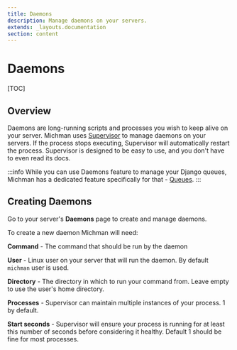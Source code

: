 ```yaml
---
title: Daemons
description: Manage daemons on your servers.
extends: _layouts.documentation
section: content
---
```


# Daemons

[TOC]



## Overview

Daemons are long-running scripts and processes you wish to keep alive on your server.
Michman uses [Supervisor][supervisor] to manage daemons on your servers.
If the process stops executing, Supervisor will automatically restart the process.
Supervisor is designed to be easy to use, and you don't have to even read its docs.

:::info
While you can use Daemons feature to manage your Django queues,
Michman has a dedicated feature specifically for that - [Queues][docs-queues].
:::



## Creating Daemons

Go to your server's **Daemons** page to create and manage daemons.

To create a new daemon Michman will need:

**Command** - The command that should be run by the daemon

**User** - Linux user on your server that will run the daemon. By default `michman` user is used.

**Directory** - The directory in which to run your command from. Leave empty to use the user's home directory.

**Processes** - Supervisor can maintain multiple instances of your process. 1 by default.

**Start seconds** - Supervisor will ensure your process is running for at least this number of seconds before considering it healthy.
Default 1 should be fine for most processes.



[supervisor]: http://supervisord.org "Supervisor Documentation"
[docs-queues]: /projects/queues "Michman Docs Project Queues"

